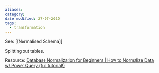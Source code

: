 ```yaml
---
aliases: 
category: 
date modified: 27-07-2025
tags:
  - transformation
---
```

See: [[Normalised Schema]]

Splitting out tables.

Resource:
[Database Normalization for Beginners | How to Normalize Data w/ Power Query (full tutorial!)](https://www.youtube.com/watch?v=rcrsqyFtJ_4)





